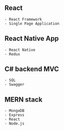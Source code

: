## React
    - React Framework
    - Single Page Application

## React Native App
	- React Native
	- Redux

## C# backend MVC
	- SQL
	- Swagger
	
## MERN stack
	- MongoDB
	- Express
	- React
	- Node.js
